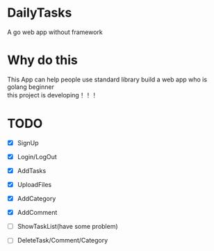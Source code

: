 # DailyTasks
A  go web app without framework
# Why do this

This App can help people use standard library build a web app who is golang beginner  
this project is developing！！！

# TODO
- [x] SignUp
- [x] Login/LogOut
- [x] AddTasks
- [x] UploadFiles
- [x] AddCategory
- [x] AddComment
- [ ] ShowTaskList(have some problem)
- [ ] DeleteTask/Comment/Category
 
